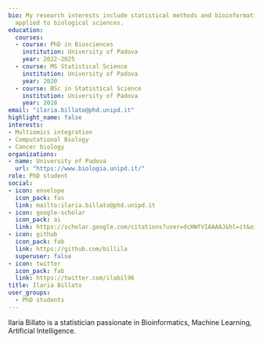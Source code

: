 ```yaml
---
bio: My research interests include statistical methods and bioinformatic 
  applied to biological sciences.
education:
  courses:
  - course: PhD in Biosciences
    institution: University of Padova
    year: 2022-2025
  - course: MS Statistical Science
    institution: University of Padova
    year: 2020
  - course: BSc in Statistical Science
    institution: University of Padova
    year: 2018
email: "ilaria.billato@phd.unipd.it"
highlight_name: false
interests:
- Multiomics integration
- Computational Biology
- Cancer biology
organizations:
- name: University of Padova
  url: "https://www.biologia.unipd.it/"
role: PhD student
social:
- icon: envelope
  icon_pack: fas
  link: mailto:ilaria.billato@phd.unipd.it
- icon: google-scholar
  icon_pack: ai
  link: https://scholar.google.com/citations?user=dcHWfVIAAAAJ&hl=it&oi=ao
- icon: github
  icon_pack: fab
  link: https://github.com/billila
  superuser: false
- icon: twitter
  icon_pack: fab
  link: https://twitter.com/ilabil96
title: Ilaria Billato
user_groups:
  - PhD students
---
```


Ilaria Billato is a statistician passionate in Bioinformatics, Machine Learning, Artificial Intelligence.